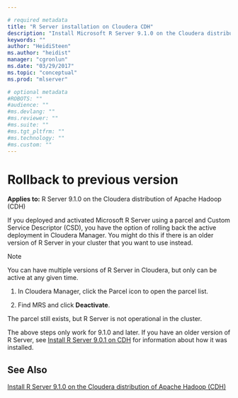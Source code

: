 ```yaml
---

# required metadata
title: "R Server installation on Cloudera CDH"
description: "Install Microsoft R Server 9.1.0 on the Cloudera distribution of Apache Hadoop (CDH)."
keywords: ""
author: "HeidiSteen"
ms.author: "heidist"
manager: "cgronlun"
ms.date: "03/29/2017"
ms.topic: "conceptual"
ms.prod: "mlserver"

# optional metadata
#ROBOTS: ""
#audience: ""
#ms.devlang: ""
#ms.reviewer: ""
#ms.suite: ""
#ms.tgt_pltfrm: ""
#ms.technology: ""
#ms.custom: ""
---
```


# Rollback to previous version

**Applies to:** R Server 9.1.0 on the Cloudera distribution of Apache Hadoop (CDH)

If you deployed and activated Microsoft R Server using a parcel and Custom Service Descriptor (CSD), you have the option of rolling back the active deployment in Cloudera Manager. You might do this if there is an older version of R Server in your cluster that you want to use instead.

> [!Note]
> You can have multiple versions of R Server in Cloudera, but only can be active at any given time.

1. In Cloudera Manager, click the Parcel icon to open the parcel list.

2. Find MRS and click **Deactivate**.

The parcel still exists, but R Server is not operational in the cluster.

The above steps only work for 9.1.0 and later. If you have an older version of R Server, see [Install R Server 9.0.1 on CDH](r-server-install-cloudera-901.md) for information about how it was installed.

## See Also

[Install R Server 9.1.0 on the Cloudera distribution of Apache Hadoop (CDH)](r-server-install-cloudera.md)
